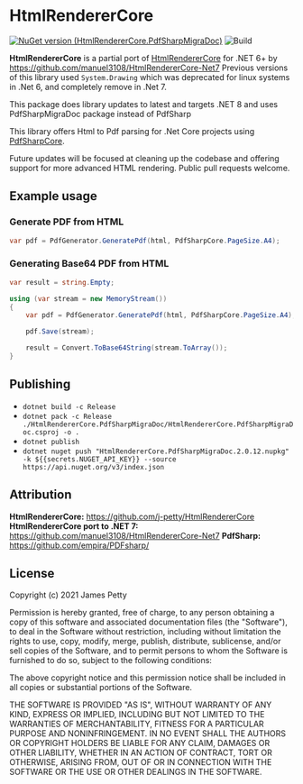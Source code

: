 # HtmlRendererCore

[![NuGet version (HtmlRendererCore.PdfSharpMigraDoc)](https://img.shields.io/nuget/v/HtmlRendererCore.PdfSharpMigraDoc.svg?style=flat-square)](https://www.nuget.org/packages/HtmlRendererCore.PdfSharpMigraDoc/)
![Build](https://github.com/karbonbaron/HtmlRendererCore/workflows/Build/badge.svg?branch=master)

**HtmlRendererCore** is a partial port of [HtmlRendererCore](https://github.com/j-petty/HtmlRendererCore) for .NET 6+ by https://github.com/manuel3108/HtmlRendererCore-Net7
Previous versions of this library used `System.Drawing` which was deprecated for linux systems in .Net 6, and completely remove in .Net 7.

This package does library updates to latest and targets .NET 8 and uses PdfSharpMigraDoc package instead of PdfSharp

This library offers Html to Pdf parsing for .Net Core projects using [PdfSharpCore](https://github.com/ststeiger/PdfSharpCore).

Future updates will be focused at cleaning up the codebase and offering support for more advanced HTML rendering. Public pull requests welcome.

## Example usage

### Generate PDF from HTML

```cs
var pdf = PdfGenerator.GeneratePdf(html, PdfSharpCore.PageSize.A4);
```

### Generating Base64 PDF from HTML

```cs
var result = string.Empty;

using (var stream = new MemoryStream())
{
    var pdf = PdfGenerator.GeneratePdf(html, PdfSharpCore.PageSize.A4);

    pdf.Save(stream);

    result = Convert.ToBase64String(stream.ToArray());
}
```

## Publishing
- `dotnet build -c Release`
- `dotnet pack -c Release ./HtmlRendererCore.PdfSharpMigraDoc/HtmlRendererCore.PdfSharpMigraDoc.csproj -o .`
- `dotnet publish`
- `dotnet nuget push "HtmlRendererCore.PdfSharpMigraDoc.2.0.12.nupkg" -k ${{secrets.NUGET_API_KEY}} --source https://api.nuget.org/v3/index.json
  `

## Attribution

**HtmlRendererCore:** https://github.com/j-petty/HtmlRendererCore
**HtmlRendererCore port to .NET 7:** https://github.com/manuel3108/HtmlRendererCore-Net7
**PdfSharp:** https://github.com/empira/PDFsharp/

## License

Copyright (c) 2021 James Petty

Permission is hereby granted, free of charge, to any person obtaining a copy
of this software and associated documentation files (the "Software"), to deal
in the Software without restriction, including without limitation the rights
to use, copy, modify, merge, publish, distribute, sublicense, and/or sell
copies of the Software, and to permit persons to whom the Software is
furnished to do so, subject to the following conditions:

The above copyright notice and this permission notice shall be included in all
copies or substantial portions of the Software.

THE SOFTWARE IS PROVIDED "AS IS", WITHOUT WARRANTY OF ANY KIND, EXPRESS OR
IMPLIED, INCLUDING BUT NOT LIMITED TO THE WARRANTIES OF MERCHANTABILITY,
FITNESS FOR A PARTICULAR PURPOSE AND NONINFRINGEMENT. IN NO EVENT SHALL THE
AUTHORS OR COPYRIGHT HOLDERS BE LIABLE FOR ANY CLAIM, DAMAGES OR OTHER
LIABILITY, WHETHER IN AN ACTION OF CONTRACT, TORT OR OTHERWISE, ARISING FROM,
OUT OF OR IN CONNECTION WITH THE SOFTWARE OR THE USE OR OTHER DEALINGS IN THE
SOFTWARE.

